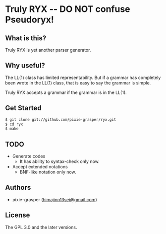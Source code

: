 # Truly RYX -- DO NOT confuse Pseudoryx!
## What is this?

Truly RYX is yet another parser generator.

## Why useful?

The LL(1) class has limited representability.
But if a grammar has completely been wrote in the LL(1) class,
that is easy to say the grammar is simple.

Truly RYX accepts a grammar if the grammar is in the LL(1).

## Get Started

```bash
$ git clone git://github.com/pixie-grasper/ryx.git
$ cd ryx
$ make
```

## TODO

- Generate codes
  - It has ability to syntax-check only now.
- Accept extended notations
  - BNF-like notation only now.

## Authors

- pixie-grasper (himajinn13sei@gmail.com)

## License

The GPL 3.0 and the later versions.
